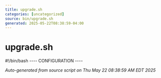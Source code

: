 ```yaml
---
title: upgrade.sh
categories: [uncategorized]
source: bin/upgrade.sh
generated: 2025-05-22T08:38:59-04:00
---
```


# upgrade.sh

#!/bin/bash
---- CONFIGURATION ----

_Auto-generated from source script on Thu May 22 08:38:59 AM EDT 2025_
